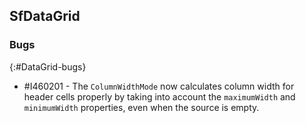 ## SfDataGrid

### Bugs
{:#DataGrid-bugs}

* \#I460201 - The `ColumnWidthMode` now calculates column width for header cells properly by taking into account the `maximumWidth` and `minimumWidth` properties, even when the source is empty.